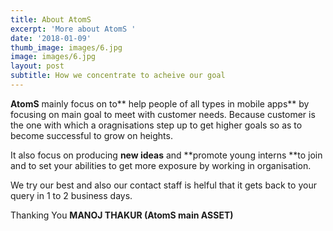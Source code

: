 ```yaml
---
title: About AtomS
excerpt: 'More about AtomS '
date: '2018-01-09'
thumb_image: images/6.jpg
image: images/6.jpg
layout: post
subtitle: How we concentrate to acheive our goal
---
```

**AtomS** mainly focus on to** help people of all types in mobile apps** by focusing on main goal to meet with customer needs. Because customer is the one with which a oragnisations step up to get higher goals so as to become successful to grow on heights.

It also focus on producing **new ideas** and **promote young interns **to join and to set your abilities to get more exposure by working in organisation.

We try our best and also our contact staff is helful that it gets back to your query in 1 to 2 business days.

Thanking You
**MANOJ THAKUR  (AtomS main ASSET)**